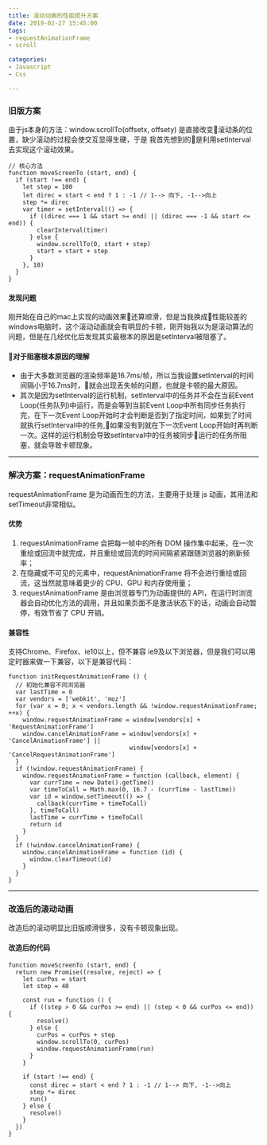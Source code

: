 ```yaml
---
title: 滚动动画的性能提升方案
date: 2019-02-27 15:45:00
tags:
- requestAnimationFrame
- scroll

categories:
- Javascript
- Css

---
```


### 旧版方案
由于js本身的方法：window.scrollTo(offsetx, offsety) 是直接改变滚动条的位置，缺少滚动的过程会使交互显得生硬，于是
我首先想到的是利用setInterval 去实现这个滚动效果。
<!--more-->
```
// 核心方法
function moveScreenTo (start, end) {
  if (start !== end) {
    let step = 100
    let direc = start < end ? 1 : -1 // 1--> 向下, -1-->向上
    step *= direc
    var timer = setInterval(() => {
      if ((direc === 1 && start >= end) || (direc === -1 && start <= end)) {
        clearInterval(timer)
      } else {
        window.scrollTo(0, start + step)
        start = start + step
      }
    }, 10)
  }
}
```
#### 发现问题  
刚开始在自己的mac上实现的动画效果还算顺滑，但是当我换成性能较差的windows电脑时，这个滚动动画就会有明显的卡顿，刚开始我以为是滚动算法的问题，但是在几经优化后发现其实最根本的原因是setInterval被阻塞了。

#### 对于阻塞根本原因的理解
* 由于大多数浏览器的渲染频率是16.7ms/帧，所以当我设置setInterval的时间间隔小于16.7ms时，就会出现丢失帧的问题，也就是卡顿的最大原因。
* 其次是因为setInterval的运行机制，setInterval中的任务并不会在当前Event Loop(任务队列)中运行，而是会等到当前Event Loop中所有同步任务执行完，在下一次Event Loop开始时才会判断是否到了指定时间，如果到了时间就执行setInterval中的任务,如果没有到就在下一次Event Loop开始时再判断一次。这样的运行机制会导致setInterval中的任务被同步运行的任务所阻塞，就会导致卡顿现象。

--------------------------------------------

### 解决方案：requestAnimationFrame
requestAnimationFrame 是为动画而生的方法，主要用于处理 js 动画，其用法和setTimeout非常相似。
#### 优势
1. requestAnimationFrame 会把每一帧中的所有 DOM 操作集中起来，在一次重绘或回流中就完成，并且重绘或回流的时间间隔紧紧跟随浏览器的刷新频率；
2. 在隐藏或不可见的元素中，requestAnimationFrame 将不会进行重绘或回流，这当然就意味着更少的 CPU、GPU 和内存使用量；
3. requestAnimationFrame 是由浏览器专门为动画提供的 API，在运行时浏览器会自动优化方法的调用，并且如果页面不是激活状态下的话，动画会自动暂停，有效节省了 CPU 开销。

#### 兼容性
支持Chrome、Firefox、ie10以上，但不兼容 ie9及以下浏览器，但是我们可以用定时器来做一下兼容，以下是兼容代码：
```
function initRequestAnimationFrame () {
  // 初始化兼容不同浏览器
  var lastTime = 0
  var vendors = ['webkit', 'moz']
  for (var x = 0; x < vendors.length && !window.requestAnimationFrame; ++x) {
    window.requestAnimationFrame = window[vendors[x] + 'RequestAnimationFrame']
    window.cancelAnimationFrame = window[vendors[x] + 'CancelAnimationFrame'] ||
                                  window[vendors[x] + 'CancelRequestAnimationFrame']
  }
  if (!window.requestAnimationFrame) {
    window.requestAnimationFrame = function (callback, element) {
      var currTime = new Date().getTime()
      var timeToCall = Math.max(0, 16.7 - (currTime - lastTime))
      var id = window.setTimeout(() => {
        callback(currTime + timeToCall)
      }, timeToCall)
      lastTime = currTime + timeToCall
      return id
    }
  }
  if (!window.cancelAnimationFrame) {
    window.cancelAnimationFrame = function (id) {
      window.clearTimeout(id)
    }
  }
}
```

--------------------------------------------

### 改造后的滚动动画
改造后的滚动明显比旧版顺滑很多，没有卡顿现象出现。

#### 改造后的代码
```
function moveScreenTo (start, end) {
  return new Promise((resolve, reject) => {
    let curPos = start
    let step = 40

    const run = function () {
      if ((step > 0 && curPos >= end) || (step < 0 && curPos <= end)) {
        resolve()
      } else {
        curPos = curPos + step
        window.scrollTo(0, curPos)
        window.requestAnimationFrame(run)
      }
    }

    if (start !== end) {
      const direc = start < end ? 1 : -1 // 1--> 向下, -1-->向上
      step *= direc
      run()
    } else {
      resolve()
    }
  })
}
```
